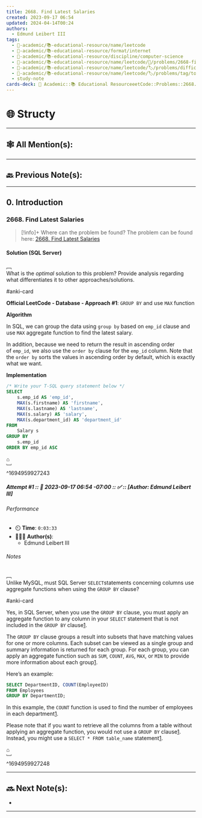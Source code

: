 ```yaml
---
title: 2668. Find Latest Salaries
created: 2023-09-17 06:54
updated: 2024-04-14T00:24
authors:
  - Edmund Leibert III
tags:
  - 🔴-academic/📚-educational-resource/name/leetcode
  - 🔴-academic/📚-educational-resource/format/internet
  - 🔴-academic/📚-educational-resource/discipline/computer-science
  - 🔴-academic/📚-educational-resource/name/leetcode/🔖/problems/2668-find-latest-salaries
  - 🔴-academic/📚-educational-resource/name/leetcode/🏷️/problems/difficulty/easy
  - 🔴-academic/📚-educational-resource/name/leetcode/🏷️/problems/tag/topic/database
  - study-note
cards-deck: 🔴 Academic::📚 Educational ResourceeetCode::Problems::2668. Find Latest Salaries
---
```


# 🌐 Structy

---

## 🕸️ All Mention(s): 

---

## 🔙 Previous Note(s):

---

## 0. Introduction

### 2668. Find Latest Salaries

> [!info]+ Where can the problem be found?
> The problem can be found here: [2668. Find Latest Salaries](https://leetcode.com/problems/find-latest-salaries/description/)

#### Solution (SQL Server)

﹇<br>
What is the _optimal_ solution to this problem? Provide analysis regarding what differentiates it to other approaches/solutions.

#anki-card 

**Official LeetCode - Database - Approach #1**: `GROUP BY` and use `MAX` function

**Algorithm**

In SQL, we can group the data using `group by` based on `emp_id` clause and use `MAX` aggregate function to find the latest salary.

In addition, because we need to return the result in ascending order of `emp_id`, we also use the `order by` clause for the `emp_id` column. Note that the `order by` sorts the values in ascending order by default, which is exactly what we want.

**Implementation**

```sql
/* Write your T-SQL query statement below */
SELECT
    s.emp_id AS 'emp_id',
    MAX(s.firstname) AS 'firstname',
    MAX(s.lastname) AS 'lastname',
    MAX(s.salary) AS 'salary',
    MAX(s.department_id) AS 'department_id'
FROM 
    Salary s
GROUP BY 
    s.emp_id
ORDER BY emp_id ASC
```

⌂
<br>﹈<br>^1694959927243


##### Attempt #1 :: 📆 2023-09-17 06:54 -07:00 :: ✅ :: \[Author: Edmund Leibert III\]

###### Performance

- ⏲️ **Time**: `0:03:33`
- 🧔🏽‍♂️ **Author(s)**:
	- Edmund Leibert III

###### Notes

﹇<br>
Unlike MySQL, must SQL Server `SELECT`statements concerning columns use aggregate functions when using the `GROUP BY` clause?

#anki-card 

Yes, in SQL Server, when you use the `GROUP BY` clause, you must apply an aggregate function to any column in your `SELECT` statement that is not included in the `GROUP BY` clause[1](https://learn.microsoft.com/en-us/sql/t-sql/queries/select-group-by-transact-sql?view=sql-server-ver16).

The `GROUP BY` clause groups a result into subsets that have matching values for one or more columns. Each subset can be viewed as a single group and summary information is returned for each group. For each group, you can apply an aggregate function such as `SUM`, `COUNT`, `AVG`, `MAX`, or `MIN` to provide more information about each group[1](https://learn.microsoft.com/en-us/sql/t-sql/queries/select-group-by-transact-sql?view=sql-server-ver16).

Here’s an example:

```sql
SELECT DepartmentID, COUNT(EmployeeID) 
FROM Employees
GROUP BY DepartmentID;
```

In this example, the `COUNT` function is used to find the number of employees in each department[1](https://learn.microsoft.com/en-us/sql/t-sql/queries/select-group-by-transact-sql?view=sql-server-ver16).

Please note that if you want to retrieve all the columns from a table without applying an aggregate function, you would not use a `GROUP BY` clause[1](https://learn.microsoft.com/en-us/sql/t-sql/queries/select-group-by-transact-sql?view=sql-server-ver16). Instead, you might use a `SELECT * FROM table_name` statement[1](https://learn.microsoft.com/en-us/sql/t-sql/queries/select-group-by-transact-sql?view=sql-server-ver16).

⌂
<br>﹈<br>^1694959927248



---

## 🔜 Next Note(s):
- 

---



